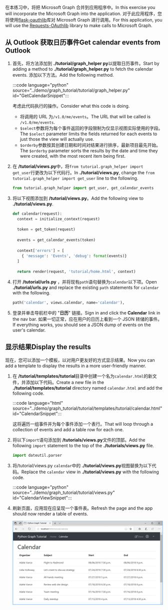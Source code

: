 <!-- markdownlint-disable MD002 MD041 -->

<span data-ttu-id="7eb68-101">在本练习中，将把 Microsoft Graph 合并到应用程序中。</span><span class="sxs-lookup"><span data-stu-id="7eb68-101">In this exercise you will incorporate the Microsoft Graph into the application.</span></span> <span data-ttu-id="7eb68-102">对于此应用程序，您将使用[flask-oauthlib](https://requests-oauthlib.readthedocs.io/en/latest/)库对 Microsoft Graph 进行调用。</span><span class="sxs-lookup"><span data-stu-id="7eb68-102">For this application, you will use the [Requests-OAuthlib](https://requests-oauthlib.readthedocs.io/en/latest/) library to make calls to Microsoft Graph.</span></span>

## <a name="get-calendar-events-from-outlook"></a><span data-ttu-id="7eb68-103">从 Outlook 获取日历事件</span><span class="sxs-lookup"><span data-stu-id="7eb68-103">Get calendar events from Outlook</span></span>

1. <span data-ttu-id="7eb68-104">首先，将方法添加到 **./tutorial/graph_helper py**以提取日历事件。</span><span class="sxs-lookup"><span data-stu-id="7eb68-104">Start by adding a method to **./tutorial/graph_helper.py** to fetch the calendar events.</span></span> <span data-ttu-id="7eb68-105">添加以下方法。</span><span class="sxs-lookup"><span data-stu-id="7eb68-105">Add the following method.</span></span>

    :::code language="python" source="../demo/graph_tutorial/tutorial/graph_helper.py" id="GetCalendarSnippet":::

    <span data-ttu-id="7eb68-106">考虑此代码执行的操作。</span><span class="sxs-lookup"><span data-stu-id="7eb68-106">Consider what this code is doing.</span></span>

    - <span data-ttu-id="7eb68-107">将调用的 URL 为`/v1.0/me/events`。</span><span class="sxs-lookup"><span data-stu-id="7eb68-107">The URL that will be called is `/v1.0/me/events`.</span></span>
    - <span data-ttu-id="7eb68-108">`$select`参数将为每个事件返回的字段限制为仅显示视图实际使用的字段。</span><span class="sxs-lookup"><span data-stu-id="7eb68-108">The `$select` parameter limits the fields returned for each events to just those the view will actually use.</span></span>
    - <span data-ttu-id="7eb68-109">`$orderby`参数按其创建日期和时间对结果进行排序，最新项目最先开始。</span><span class="sxs-lookup"><span data-stu-id="7eb68-109">The `$orderby` parameter sorts the results by the date and time they were created, with the most recent item being first.</span></span>

1. <span data-ttu-id="7eb68-110">在 **/tutorial/views.py**中，将`from tutorial.graph_helper import get_user`行更改为以下代码行。</span><span class="sxs-lookup"><span data-stu-id="7eb68-110">In **./tutorial/views.py**, change the `from tutorial.graph_helper import get_user` line to the following.</span></span>

    ```python
    from tutorial.graph_helper import get_user, get_calendar_events
    ```

1. <span data-ttu-id="7eb68-111">将以下视图添加到 **/tutorial/views.py**。</span><span class="sxs-lookup"><span data-stu-id="7eb68-111">Add the following view to **./tutorial/views.py**.</span></span>

    ```python
    def calendar(request):
      context = initialize_context(request)

      token = get_token(request)

      events = get_calendar_events(token)

      context['errors'] = [
        { 'message': 'Events', 'debug': format(events)}
      ]

      return render(request, 'tutorial/home.html', context)
    ```

1. <span data-ttu-id="7eb68-112">打开 **/tutorial/urls.py** ，并将现有`path`语句替换为`calendar`以下项。</span><span class="sxs-lookup"><span data-stu-id="7eb68-112">Open **./tutorial/urls.py** and replace the existing `path` statements for `calendar` with the following.</span></span>

    ```python
    path('calendar', views.calendar, name='calendar'),
    ```

1. <span data-ttu-id="7eb68-113">登录并单击导航栏中的 "**日历**" 链接。</span><span class="sxs-lookup"><span data-stu-id="7eb68-113">Sign in and click the **Calendar** link in the nav bar.</span></span> <span data-ttu-id="7eb68-114">如果一切正常，应在用户的日历上看到一个 JSON 转储的事件。</span><span class="sxs-lookup"><span data-stu-id="7eb68-114">If everything works, you should see a JSON dump of events on the user's calendar.</span></span>

## <a name="display-the-results"></a><span data-ttu-id="7eb68-115">显示结果</span><span class="sxs-lookup"><span data-stu-id="7eb68-115">Display the results</span></span>

<span data-ttu-id="7eb68-116">现在，您可以添加一个模板，以对用户更友好的方式显示结果。</span><span class="sxs-lookup"><span data-stu-id="7eb68-116">Now you can add a template to display the results in a more user-friendly manner.</span></span>

1. <span data-ttu-id="7eb68-117">在 **/tutorial/templates/tutorial**目录中创建一个名为`calendar.html`的新文件，并添加以下代码。</span><span class="sxs-lookup"><span data-stu-id="7eb68-117">Create a new file in the **./tutorial/templates/tutorial** directory named `calendar.html` and add the following code.</span></span>

    :::code language="html" source="../demo/graph_tutorial/tutorial/templates/tutorial/calendar.html" id="CalendarSnippet":::

    <span data-ttu-id="7eb68-118">这将遍历一组事件并为每个事件添加一个表行。</span><span class="sxs-lookup"><span data-stu-id="7eb68-118">That will loop through a collection of events and add a table row for each one.</span></span>

1. <span data-ttu-id="7eb68-119">将以下`import`语句添加到 **/tutorials/views.py**文件的顶部。</span><span class="sxs-lookup"><span data-stu-id="7eb68-119">Add the following `import` statement to the top of the **./tutorials/views.py** file.</span></span>

    ```python
    import dateutil.parser
    ```

1. <span data-ttu-id="7eb68-120">将/tutorial/views.py `calendar`中的 **./tutorial/views.py**视图替换为以下代码。</span><span class="sxs-lookup"><span data-stu-id="7eb68-120">Replace the `calendar` view in **./tutorial/views.py** with the following code.</span></span>

    :::code language="python" source="../demo/graph_tutorial/tutorial/views.py" id="CalendarViewSnippet":::

1. <span data-ttu-id="7eb68-121">刷新页面，应用现在应呈现一个事件表。</span><span class="sxs-lookup"><span data-stu-id="7eb68-121">Refresh the page and the app should now render a table of events.</span></span>

    ![事件表的屏幕截图](./images/add-msgraph-01.png)
